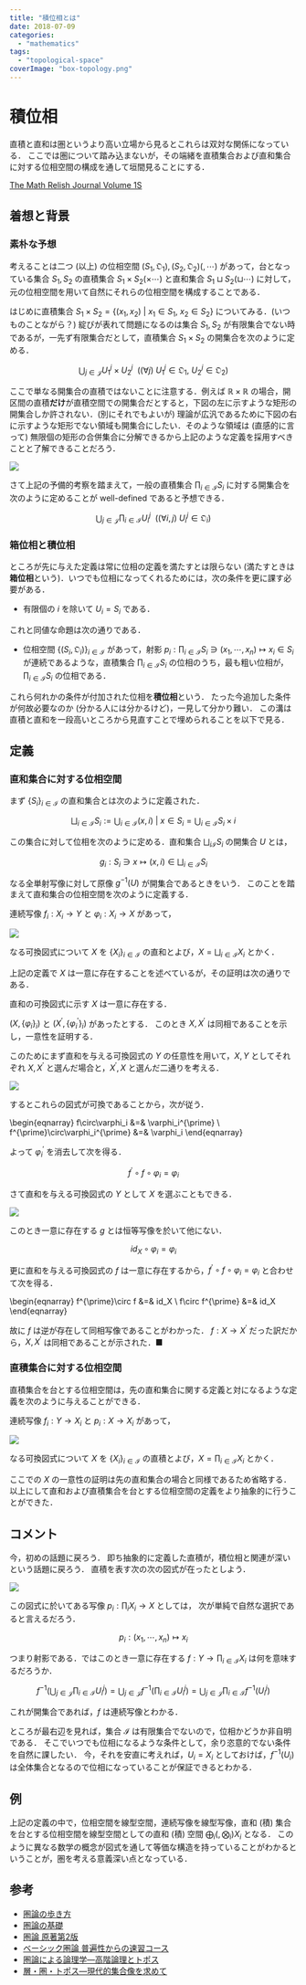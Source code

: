 ```yaml
---
title: "積位相とは"
date: 2018-07-09
categories: 
  - "mathematics"
tags: 
  - "topological-space"
coverImage: "box-topology.png"
---
```


# 積位相

直積と直和は圏というより高い立場から見るとこれらは双対な関係になっている． ここでは圏について踏み込まないが，その端緒を直積集合および直和集合に対する位相空間の構成を通して垣間見ることにする．

[The Math Relish Journal Volume 1S](https://mathrelish.booth.pm/items/1123647/)

## 着想と背景

### 素朴な予想

考えることは二つ (以上) の位相空間 $(S_1,\mathfrak{O}_1),(S_2,\mathfrak{O}_2)(,\cdots)$ があって，台となっている集合 $S_1,S_2$ の直積集合 $S_1\times S_2(\times \cdots)$ と直和集合 $S_1\sqcup S_2(\sqcup \cdots)$ に対して，元の位相空間を用いて自然にそれらの位相空間を構成することである．

はじめに直積集合 $S_1\times S_2 = \{ (x_1,x_2) ~|~ x_1\in S_1,~ x_2\in S_2 \}$ についてみる．(いつものことながら？) 綻びが表れて問題になるのは集合 $S_1,S_2$ が有限集合でない時であるが，一先ず有限集合だとして，直積集合 $S_1\times S_2$ の開集合を次のように定める．

$$ \bigcup_{j\in\mathcal{J}} U^j_1 \times U^j_2 ~~ ((\forall j)~U^j_1\in\mathfrak{O}_1,~U^j_2\in\mathfrak{O}_2) $$

ここで単なる開集合の直積ではないことに注意する．例えば $\mathbb{R}\times\mathbb{R}$ の場合，開区間の直積**だけ**が直積空間での開集合だとすると，下図の左に示すような矩形の開集合しか許されない．(別にそれでもよいが) 理論が広汎であるために下図の右に示すような矩形でない領域も開集合にしたい．そのような領域は (直感的に言って) 無限個の矩形の合併集合に分解できるから上記のような定義を採用すべきことと了解できることだろう．

![](images/box-topology.png)

さて上記の予備的考察を踏まえて，一般の直積集合 $\prod_{i\in\mathcal{I}}S_i$ に対する開集合を次のように定めることが well-defined であると予想できる．

$$ \bigcup_{j\in\mathcal{J}}\prod_{i\in\mathcal{I}}U^j_i ~~ ((\forall i,j)~U^j_i\in\mathfrak{O}_i) $$

### 箱位相と積位相

ところが先に与えた定義は常に位相の定義を満たすとは限らない (満たすときは**箱位相**という)．いつでも位相になってくれるためには，次の条件を更に課す必要がある．

- 有限個の $i$ を除いて $U_i=S_i$ である．

これと同値な命題は次の通りである．

- 位相空間 $\{(S_i,\mathfrak{O}_i)\}_{i\in\mathcal{I}}$ があって，射影 $p_i:\prod_{i\in\mathcal{I}}S_i \ni (x_1,\cdots,x_n) \mapsto x_i \in S_i$ が連続であるような，直積集合 $\prod_{i\in\mathcal{I}}S_i$ の位相のうち，最も粗い位相が，$\prod_{i\in\mathcal{I}}S_i$ の位相である．

これら何れかの条件が付加された位相を**積位相**という． たった今追加した条件が何故必要なのか (分かる人には分かるけど)，一見して分かり難い． この溝は直積と直和を一段高いところから見直すことで埋められることを以下で見る．

## 定義

### 直和集合に対する位相空間

まず $\{S_i\}_{i\in\mathcal{I}}$ の直和集合とは次のように定義された．

$$ \bigsqcup_{i\in\mathcal{I}} S_i := \bigcup_{i\in\mathcal{I}} { (x,i) ~|~ x\in S_i } = \bigcup_{i\in\mathcal{I}} S_i \times {i} $$

この集合に対して位相を次のように定める．直和集合 $\bigsqcup_{i\mathcal{I}} S_i$ の開集合 $U$ とは，

$$ g_i : S_i \ni x \mapsto (x,i) \in \bigsqcup_{i\in\mathcal{I}} S_i $$

なる全単射写像に対して原像 $g^{-1}(U)$ が開集合であるときをいう． このことを踏まえて直和集合の位相空間を次のように定義する．

連続写像 $f_i:X_i\rightarrow Y$ と $\varphi_i:X_i\rightarrow X$ があって，

![](images/commutative-diagram-direct-sum_unique-300x247.png)

なる可換図式について $X$ を $\{X_i\}_{i\in\mathcal{I}}$ の直和とよび，$X=\bigsqcup_{i\in\mathcal{I}} X_i$ とかく．

上記の定義で $X$ は一意に存在することを述べているが，その証明は次の通りである．

直和の可換図式に示す $X$ は一意に存在する．

$(X,\{\varphi_i\}_i)$ と $(X^{\prime},\{\varphi_i^{\prime}\}_i)$ があったとする． このとき $X,X^{\prime}$ は同相であることを示し，一意性を証明する．

このためにまず直和を与える可換図式の $Y$ の任意性を用いて，$X,Y$ としてそれぞれ $X,X^{\prime}$ と選んだ場合と，$X^{\prime},X$ と選んだ二通りを考える．

![](images/commutative-diagram-direct-sum_unique_proof1-300x117.png)

するとこれらの図式が可換であることから，次が従う．

\begin{eqnarray} f\circ\varphi_i &=& \varphi_i^{\prime} \\ f^{\prime}\circ\varphi_i^{\prime} &=& \varphi_i \end{eqnarray}

よって $\varphi_i^{\prime}$ を消去して次を得る．

$$ f^{\prime}\circ f \circ \varphi_i = \varphi_i $$

さて直和を与える可換図式の $Y$ として $X$ を選ぶこともできる．

![](images/commutative-diagram-direct-sum_unique_proof2-300x250.png)

このとき一意に存在する $g$ とは恒等写像を於いて他にない．

$$ id_X \circ \varphi_i = \varphi_i $$

更に直和を与える可換図式の $f$ は一意に存在するから，$f^{\prime}\circ f \circ \varphi_i = \varphi_i$ と合わせて次を得る．

\begin{eqnarray} f^{\prime}\circ f &=& id_X \\ f\circ f^{\prime} &=& id_X \end{eqnarray}

故に $f$ は逆が存在して同相写像であることがわかった． $f:X\rightarrow X^{\prime}$ だった訳だから，$X,X^{\prime}$ は同相であることが示された．■

### 直積集合に対する位相空間

直積集合を台とする位相空間は，先の直和集合に関する定義と対になるような定義を次のように与えることができる．

連続写像 $f_i:Y\rightarrow X_i$ と $p_i:X\rightarrow X_i$ があって，

![](images/commutative-diagram-cartesian-product_unique-300x252.png)

なる可換図式について $X$ を $\{X_i\}_{i\in\mathcal{I}}$ の直積とよび，$X=\prod_{i\in\mathcal{I}} X_i$ とかく．

ここでの $X$ の一意性の証明は先の直和集合の場合と同様であるため省略する． 以上にして直和および直積集合を台とする位相空間の定義をより抽象的に行うことができた．

## コメント

今，初めの話題に戻ろう． 即ち抽象的に定義した直積が，積位相と関連が深いという話題に戻ろう． 直積を表す次の次の図式が在ったとしよう．

![](images/commutative-diagram-cartesian-product-300x217.png)

この図式に於いてある写像 $p_i:\prod_i X_i\rightarrow X$ としては， 次が単純で自然な選択であると言えるだろう．

$$ p_i : (x_1, \cdots, x_n) \mapsto x_i $$

つまり射影である．ではこのとき一意に存在する $f:Y\rightarrow \prod_{i\in\mathcal{I}} X_i$ は何を意味するだろうか．

$$ f^{-1}\left( \bigcup_{j\in\mathcal{J}}\prod_{i\in\mathcal{I}} U_i^j \right) = \bigcup_{j\in\mathcal{J}} f^{-1}\left( \prod_{i\in\mathcal{I}} U_i^j \right) = \bigcup_{j\in\mathcal{J}}\prod_{i\in\mathcal{I}} f^{-1}(U_i^j) $$

これが開集合であれば，$f$ は連続写像とわかる．

ところが最右辺を見れば，集合 $\mathcal{I}$ は有限集合でないので，位相かどうか非自明である． そこでいつでも位相になるような条件として，余り恣意的でない条件を自然に課したい． 今，それを安直に考えれば，$U_i=X_i$ としておけば，$f^{-1}(U_i)$ は全体集合となるので位相になっていることが保証できるとわかる．

## 例

上記の定義の中で，位相空間を線型空間，連続写像を線型写像，直和 (積) 集合を台とする位相空間を線型空間としての直和 (積) 空間 $\bigoplus_i(,\bigotimes_i)X_i$ となる． このように異なる数学の概念が図式を通して等価な構造を持っていることがわかるということが，圏を考える意義深い点となっている．

## 参考

- [圏論の歩き方](https://amzn.to/2u3PXjn)
- [圏論の基礎](https://amzn.to/2lZFm4o)
- [圏論 原著第2版](https://amzn.to/2u49K1X)
- [ベーシック圏論 普遍性からの速習コース](https://amzn.to/2J4bEEp)
- [圏論による論理学―高階論理とトポス](https://amzn.to/2u2ONoi)
- [層・圏・トポス―現代的集合像を求めて](https://amzn.to/2J4oqCS)

<script type="text/javascript">amzn_assoc_ad_type ="responsive_search_widget"; amzn_assoc_tracking_id ="alexandritefi-22"; amzn_assoc_marketplace ="amazon"; amzn_assoc_region ="JP"; amzn_assoc_placement =""; amzn_assoc_search_type = "search_widget";amzn_assoc_width ="auto"; amzn_assoc_height ="auto"; amzn_assoc_default_search_category =""; amzn_assoc_default_search_key ="位相";amzn_assoc_theme ="light"; amzn_assoc_bg_color ="FFFFFF";</script>

<script src="//z-fe.amazon-adsystem.com/widgets/q?ServiceVersion=20070822&amp;Operation=GetScript&amp;ID=OneJS&amp;WS=1&amp;Marketplace=JP"></script>
